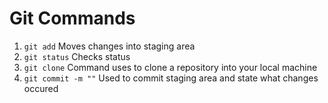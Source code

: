 # Git Commands
 1. `git add` Moves changes into staging area
 2. `git status` Checks status 
 3. `git clone` Command uses to clone a repository into your local machine
 4. `git commit -m ""` Used to commit staging area and state what changes occured
